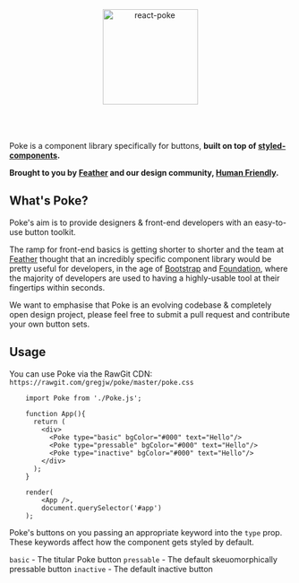 <div align="center">
	<img alt="react-poke" src="http://i.imgur.com/d21NJPt.png" height="170px">
</div>
<br><br><br>


Poke is a component library specifically for buttons, **built on top of [styled-components](https://github.com/styled-components/styled-components).** 

**Brought to you by [Feather](https://feather-cfm.com) and our design community, [Human Friendly](https://uiux.blog).**

## What's Poke?
Poke's aim is to provide designers & front-end developers with an easy-to-use button toolkit.  
  
The ramp for front-end basics is getting shorter to shorter and the team at [Feather](https://feather-cfm.com) thought that an incredibly specific component library would be pretty useful for developers, in the age of [Bootstrap](https://github.com/twbs/bootstrap) and [Foundation](https://github.com/zurb/foundation-sites), where the majority of developers are used to having a highly-usable tool at their fingertips within seconds.

We want to emphasise that Poke is an evolving codebase & completely open design project, please feel free to submit a pull request and contribute your own button sets.

## Usage
You can use Poke via the RawGit CDN: `https://rawgit.com/gregjw/poke/master/poke.css`


```
	import Poke from './Poke.js';

	function App(){
	  return (
	    <div>
	      <Poke type="basic" bgColor="#000" text="Hello"/>
	      <Poke type="pressable" bgColor="#000" text="Hello"/>
	      <Poke type="inactive" bgColor="#000" text="Hello"/>
	    </div>
	  );
	}

	render(
		<App />,
		document.querySelector('#app')
	);
```

Poke's buttons on you passing an appropriate keyword into the `type` prop.
These keywords affect how the component gets styled by default.

`basic` - The titular Poke button
`pressable` - The default skeuomorphically pressable button
`inactive` - The default inactive button